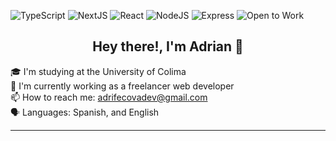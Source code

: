 ![TypeScript](https://img.shields.io/badge/typescript-blue?style=for-the-badge)
![NextJS](https://img.shields.io/badge/nextJS-black?style=for-the-badge)
![React](https://img.shields.io/badge/react-blue?style=for-the-badge)
![NodeJS](https://img.shields.io/badge/nodeJS-aasd?style=for-the-badge)
![Express](https://img.shields.io/badge/Express-white?style=for-the-badge)
![Open to Work](https://img.shields.io/badge/Open%20to%20Work-green?style=for-the-badge)

<h2 align="center">Hey there!, I'm Adrian 👋</h2>

🎓 I'm studying at the University of Colima <br>
🔭 I'm currently working as a freelancer web developer <br>
📫 How to reach me: adrifecovadev@gmail.com <br>
🗣️ Languages: Spanish, and English <br>

<hr>
